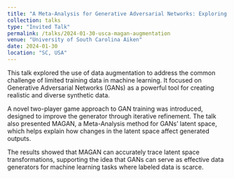```yaml
---
title: "A Meta-Analysis for Generative Adversarial Networks: Exploring Latent Space for Enhanced Data Augmentation with the MAGAN Algorithm"
collection: talks
type: "Invited Talk"
permalink: /talks/2024-01-30-usca-magan-augmentation
venue: "University of South Carolina Aiken"
date: 2024-01-30
location: "SC, USA"
---
```


This talk explored the use of data augmentation to address the common challenge of limited training data in machine learning. It focused on Generative Adversarial Networks (GANs) as a powerful tool for creating realistic and diverse synthetic data.

A novel two-player game approach to GAN training was introduced, designed to improve the generator through iterative refinement. The talk also presented MAGAN, a Meta-Analysis method for GANs’ latent space, which helps explain how changes in the latent space affect generated outputs.

The results showed that MAGAN can accurately trace latent space transformations, supporting the idea that GANs can serve as effective data generators for machine learning tasks where labeled data is scarce.
